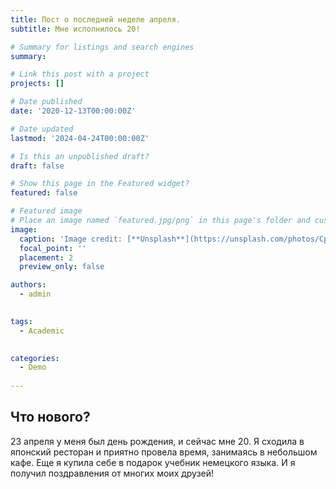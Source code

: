 ```yaml
---
title: Пост о последней неделе апреля.
subtitle: Мне исполнилось 20!

# Summary for listings and search engines
summary: 

# Link this post with a project
projects: []

# Date published
date: '2020-12-13T00:00:00Z'

# Date updated
lastmod: '2024-04-24T00:00:00Z'

# Is this an unpublished draft?
draft: false

# Show this page in the Featured widget?
featured: false

# Featured image
# Place an image named `featured.jpg/png` in this page's folder and customize its options here.
image:
  caption: 'Image credit: [**Unsplash**](https://unsplash.com/photos/CpkOjOcXdUY)'
  focal_point: ''
  placement: 2
  preview_only: false

authors:
  - admin
 

tags:
  - Academic
  

categories:
  - Demo
  
---
```


## Что нового?

23 апреля у меня был день рождения, и сейчас мне 20. Я сходила в японский ресторан и приятно провела время, занимаясь в небольшом кафе. Еще я купила себе в подарок учебник немецкого языка. И я получил поздравления от многих моих друзей!
